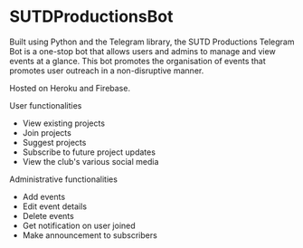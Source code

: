 # SUTDProductionsBot

Built using Python and the Telegram library, the SUTD Productions Telegram Bot is a one-stop bot that allows users and admins to manage and view events at a glance. This bot promotes the organisation of events that promotes user outreach in a non-disruptive manner. 

Hosted on Heroku and Firebase.

User functionalities
 - View existing projects
 - Join projects
 - Suggest projects
 - Subscribe to future project updates
 - View the club's various social media

Administrative functionalities
 - Add events
 - Edit event details
 - Delete events
 - Get notification on user joined
 - Make announcement to subscribers
